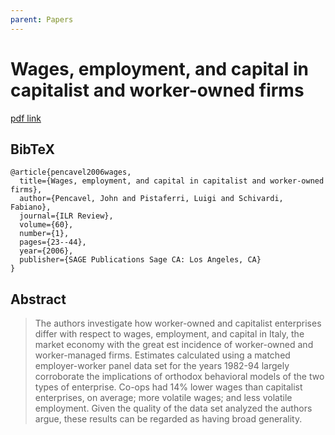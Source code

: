 ```yaml
---
parent: Papers
---
```


# Wages, employment, and capital in capitalist and worker-owned firms

[pdf link](https://journals.sagepub.com/doi/pdf/10.1177/001979390606000102)


## BibTeX
```
@article{pencavel2006wages,
  title={Wages, employment, and capital in capitalist and worker-owned firms},
  author={Pencavel, John and Pistaferri, Luigi and Schivardi, Fabiano},
  journal={ILR Review},
  volume={60},
  number={1},
  pages={23--44},
  year={2006},
  publisher={SAGE Publications Sage CA: Los Angeles, CA}
}
```

## Abstract

> The authors investigate how worker-owned and capitalist enterprises differ with
respect to wages, employment, and capital in Italy, the market economy with the great
est incidence of worker-owned and worker-managed firms. Estimates calculated using
a matched employer-worker panel data set for the years 1982-94 largely corroborate
the implications of orthodox behavioral models of the two types of enterprise. Co-ops
had 14% lower wages than capitalist enterprises, on
average;
more volatile wages; and
less volatile employment. Given the quality of the data set analyzed
the authors argue,
these results can be regarded as having broad generality.
